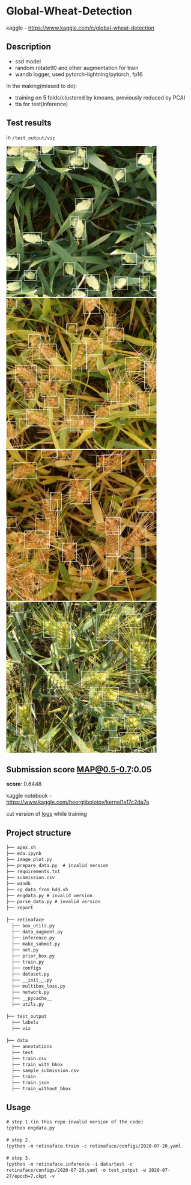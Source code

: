 # Global-Wheat-Detection

kaggle - https://www.kaggle.com/c/global-wheat-detection

## Description 

* ssd model 
* random rotate90 and other augmentation for train  
* wandb logger, used pytorch-lightning/pytorch, fp16   

In the making(missed to do): 

* training on 5 folds(clustered by kmeans, previously reduced by PCA)
* tta for test(inference)

## Test results

in `/test_output/viz`

<p float="left">
  <img src="https://github.com/BeefMILF/wheatDet/blob/master/test_output/viz/2fd875eaa.jpg" width="400" height="400">
  <img src="https://github.com/BeefMILF/wheatDet/blob/master/test_output/viz/f5a1f0358.jpg" width="400" height="400">
  <img src="https://github.com/BeefMILF/wheatDet/blob/master/test_output/viz/796707dd7.jpg" width="400" height="400">
  <img src="https://github.com/BeefMILF/wheatDet/blob/master/test_output/viz/51f1be19e.jpg" width="400" height="400">
</p>

## Submission score MAP@0.5-0.7:0.05

**score**: 0.6448

kaggle notebook - https://www.kaggle.com/heorgiibolotov/kernel1a17c2da7e

cut version of [logs](https://github.com/BeefMILF/wheatDet/blob/master/report/report.pdf) while training

## Project structure 

```
├── apex.sh              
├── eda.ipynb   
├── image_plot.py  
├── prepare_data.py  # invalid version 
├── requirements.txt  
├── submission.csv  
├── wandb
├── cp_data_from_hdd.sh  
├── engdata.py # invalid version
├── parse_data.py # invalid version
├── report         

├── retinaface    
  ├── box_utils.py  
  ├── data_augment.py
  ├── inference.py
  ├── make_submit.py
  ├── net.py
  ├── prior_box.py  
  ├── train.py
  ├── configs       
  ├── dataset.py       
  ├── __init__.py 
  ├── multibox_loss.py
  ├── network.py 
  ├── __pycache__   
  ├── utils.py
  
├── test_output
  ├── labels
  ├── viz
  
├── data
  ├── annotations            
  ├── test   
  ├── train.csv 
  ├── train_with_bbox
  ├── sample_submission.csv
  ├── train  
  ├── train.json
  ├── train_without_bbox
```


## Usage

```
# step 1.(in this repo invalid version of the code)
!python engdata.py  

# step 2. 
!python -m retinaface.train -c retinaface/configs/2020-07-20.yaml

# step 3. 
!python -m retinaface.inference -i data/test -c retinaface/configs/2020-07-20.yaml -o test_output -w 2020-07-27/epoch=7.ckpt -v 
```

